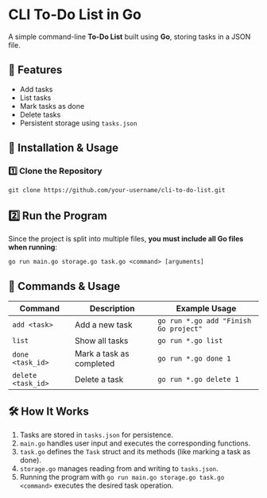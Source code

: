 # CLI To-Do List in Go

A simple command-line **To-Do List** built using **Go**, storing tasks in a JSON file.

## 📌 Features
- Add tasks  
- List tasks  
- Mark tasks as done  
- Delete tasks  
- Persistent storage using `tasks.json`  

## 🚀 Installation & Usage

### 1️⃣ Clone the Repository
    
    git clone https://github.com/your-username/cli-to-do-list.git

## 2️⃣ Run the Program

Since the project is split into multiple files, **you must include all Go files when running**:

    
    go run main.go storage.go task.go <command> [arguments]

## 📜 Commands & Usage

| Command             | Description                           | Example Usage                              |
|---------------------|---------------------------------------|--------------------------------------------|
| `add <task>`       | Add a new task                        | `go run *.go add "Finish Go project"`     |
| `list`             | Show all tasks                        | `go run *.go list`                        |
| `done <task_id>`   | Mark a task as completed              | `go run *.go done 1`                      |
| `delete <task_id>` | Delete a task                         | `go run *.go delete 1`                    |
## 🛠️ How It Works

1. Tasks are stored in `tasks.json` for persistence.  
2. `main.go` handles user input and executes the corresponding functions.  
3. `task.go` defines the `Task` struct and its methods (like marking a task as done).  
4. `storage.go` manages reading from and writing to `tasks.json`.  
5. Running the program with `go run main.go storage.go task.go <command>` executes the desired task operation.  
